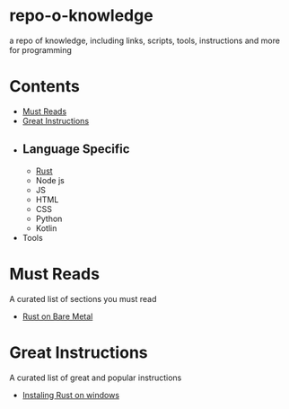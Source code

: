 # repo-o-knowledge
a repo of knowledge, including links, scripts, tools, instructions and more for programming 

# Contents
- [Must Reads](#must-reads)
- [Great Instructions](#great-instructions)
- ## Language Specific
  - [Rust](https://github.com/imagineeeinc/repo-o-knowledge/tree/main/rust#readme)
  - Node js
  - JS
  - HTML
  - CSS
  - Python
  - Kotlin
- Tools

# Must Reads
A curated list of sections you must read
- [Rust on Bare Metal](https://github.com/imagineeeinc/repo-o-knowledge/tree/main/rust#rust-on-bare-metal)

# Great Instructions
A curated list of great and popular instructions
- [Instaling Rust on windows](https://github.com/imagineeeinc/repo-o-knowledge/tree/main/rust#instalation-on-windows)
